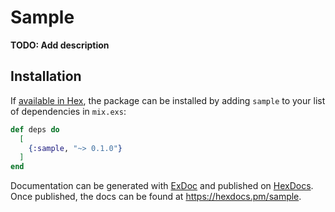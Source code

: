 # Sample

**TODO: Add description**

## Installation

If [available in Hex](https://hex.pm/docs/publish), the package can be installed
by adding `sample` to your list of dependencies in `mix.exs`:

```elixir
def deps do
  [
    {:sample, "~> 0.1.0"}
  ]
end
```

Documentation can be generated with [ExDoc](https://github.com/elixir-lang/ex_doc)
and published on [HexDocs](https://hexdocs.pm). Once published, the docs can
be found at <https://hexdocs.pm/sample>.

